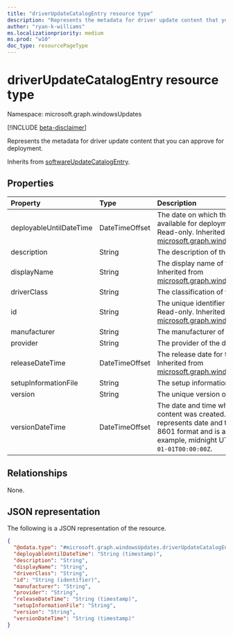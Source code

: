 ```yaml
---
title: "driverUpdateCatalogEntry resource type"
description: "Represents the metadata for driver update content that you can approve for deployment."
author: "ryan-k-williams"
ms.localizationpriority: medium
ms.prod: "w10"
doc_type: resourcePageType
---
```


# driverUpdateCatalogEntry resource type

Namespace: microsoft.graph.windowsUpdates

[!INCLUDE [beta-disclaimer](../../includes/beta-disclaimer.md)]

Represents the metadata for driver update content that you can approve for deployment.

Inherits from [softwareUpdateCatalogEntry](../resources/windowsupdates-softwareupdatecatalogentry.md).

## Properties
|Property|Type|Description|
|:---|:---|:---|
|deployableUntilDateTime|DateTimeOffset|The date on which the content is no longer available for deployment using the service. Read-only. Inherited from [microsoft.graph.windowsUpdates.catalogEntry](../resources/windowsupdates-catalogentry.md).|
|description|String|The description of the content.|
|displayName|String|The display name of the content. Read-only. Inherited from [microsoft.graph.windowsUpdates.catalogEntry](../resources/windowsupdates-catalogentry.md).|
|driverClass|String|The classification of the driver.|
|id|String|The unique identifier for this catalog entry. Read-only. Inherited from [microsoft.graph.windowsUpdates.catalogEntry](../resources/windowsupdates-catalogentry.md).|
|manufacturer|String|The manufacturer of the driver.|
|provider|String|The provider of the driver.|
|releaseDateTime|DateTimeOffset|The release date for the content. Read-only. Inherited from [microsoft.graph.windowsUpdates.catalogEntry](../resources/windowsupdates-catalogentry.md).|
|setupInformationFile|String|The setup information file of the driver.|
|version|String|The unique version of the content.|
|versionDateTime|DateTimeOffset|The date and time when a new version of content was created. The Timestamp type represents date and time information using ISO 8601 format and is always in UTC time. For example, midnight UTC on Jan 1, 2014 is `2014-01-01T00:00:00Z`.|

## Relationships
None.

## JSON representation
The following is a JSON representation of the resource.
<!-- {
  "blockType": "resource",
  "keyProperty": "id",
  "@odata.type": "microsoft.graph.windowsUpdates.driverUpdateCatalogEntry",
  "baseType": "microsoft.graph.windowsUpdates.softwareUpdateCatalogEntry",
  "openType": false
}
-->
``` json
{
  "@odata.type": "#microsoft.graph.windowsUpdates.driverUpdateCatalogEntry",
  "deployableUntilDateTime": "String (timestamp)",
  "description": "String",
  "displayName": "String",
  "driverClass": "String",
  "id": "String (identifier)",
  "manufacturer": "String",
  "provider": "String",
  "releaseDateTime": "String (timestamp)",
  "setupInformationFile": "String",
  "version": "String",
  "versionDateTime": "String (timestamp)"
}
```
